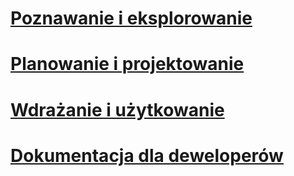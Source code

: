 # [Poznawanie i eksplorowanie](/understand-explore/microsoft-identity-manager-2016.md)
# [Planowanie i projektowanie](/plan-design/microsoft-identity-manager-2016-supported-platforms.md)
# [Wdrażanie i użytkowanie](/deploy-use/microsoft-identity-manager-deploy.md)
# [Dokumentacja dla deweloperów](/reference/microsoft-identity-manager-2016-developer-reference.md)


<!--HONumber=Apr16_HO4-->



